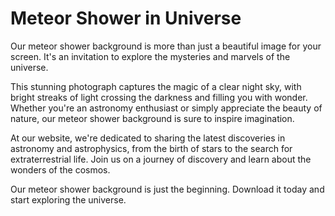 <!--font:Poppins-->

# Meteor Shower in Universe

Our meteor shower background is more than just a beautiful image for your screen. It's an invitation to explore the mysteries and marvels of the universe.

This stunning photograph captures the magic of a clear night sky, with bright streaks of light crossing the darkness and filling you with wonder. Whether you're an astronomy enthusiast or simply appreciate the beauty of nature, our meteor shower background is sure to inspire imagination.

At our website, we're dedicated to sharing the latest discoveries in astronomy and astrophysics, from the birth of stars to the search for extraterrestrial life. Join us on a journey of discovery and learn about the wonders of the cosmos.

Our meteor shower background is just the beginning. Download it today and start exploring the universe.

<!--

Write me markdown content of website with wallpaper:

"A photograph of a meteor shower, with bright streaks of light crossing the night sky."

The header of the page should not be copy of the text but rather a real content of the website which is using this wallpaper.


---


# Stargaze with our Meteor Shower Wallpaper

Transform your desktop or mobile screen into a celestial wonderland with our stunning meteor shower wallpaper. This captivating photograph captures the magic of a clear night sky, with bright streaks of light crossing the darkness and filling you with awe.

Whether you're an astronomy enthusiast or simply appreciate the beauty of nature, this wallpaper is sure to inspire wonder and imagination. So why settle for a boring background when you can have a breathtaking view of the cosmos?

Download our meteor shower wallpaper today and let your screen transport you to a world beyond our own.


---


Heading should not include word "wallpaper". The website should not be about the wallpaper itself, wallpaper is just a related background, rewrite whole content.


---


# Explore the Wonders of the Night Sky with Our Meteor Shower Background

Immerse yourself in the beauty of the cosmos with our captivating meteor shower background. This stunning photograph captures the magic of a clear night sky, with bright streaks of light crossing the darkness and filling you with awe.

Whether you're an astronomy enthusiast or simply appreciate the wonders of nature, our meteor shower background is sure to inspire wonder and imagination. Use it as your desktop or mobile background and let your screen transport you to a world beyond our own.

Our website is dedicated to exploring the mysteries and marvels of the universe, from distant galaxies to our own solar system. Join us on a journey of discovery and learn about the latest astronomical discoveries, space missions, and more.

So why settle for a boring background when you can have a breathtaking view of the cosmos? Download our meteor shower background today and start your journey of exploration and inspiration.


---


Heading is too long, rewrite whole content.


---


# Discover the Wonders of the Universe with Our Meteor Shower Background

Our meteor shower background is more than just a beautiful image for your desktop or mobile screen. It's a gateway to the mysteries and marvels of the universe.

This stunning photograph captures the magic of a clear night sky, with bright streaks of light crossing the darkness and filling you with awe. Whether you're an astronomy enthusiast or simply appreciate the wonders of nature, our meteor shower background is sure to inspire wonder and imagination.

At our website, we're dedicated to exploring the depths of space and sharing the latest discoveries in astronomy and astrophysics. From the birth of stars to the search for extraterrestrial life, we cover it all.

Join us on a journey of discovery and learn about the wonders of the cosmos. Our meteor shower background is just the beginning. Download it today and start your exploration of the universe.


---


Heading is too long, rewrite whole content.


---


# Explore the Universe with Our Meteor Shower Background

Our meteor shower background is more than just a beautiful image for your screen. It's an invitation to explore the mysteries and marvels of the universe.

This stunning photograph captures the magic of a clear night sky, with bright streaks of light crossing the darkness and filling you with wonder. Whether you're an astronomy enthusiast or simply appreciate the beauty of nature, our meteor shower background is sure to inspire imagination.

At our website, we're dedicated to sharing the latest discoveries in astronomy and astrophysics, from the birth of stars to the search for extraterrestrial life. Join us on a journey of discovery and learn about the wonders of the cosmos.

Our meteor shower background is just the beginning. Download it today and start exploring the universe.


---


Write me a Google font which is best fitting for the website.

Pick from the list:
- Exo 2
- Lobster
- Raleway
- Poppins
- IBM Plex Sans
- Futura
- Great Vibes
- Playfair Display
- Inter
- Orbitron
- Barlow Condensed
- Lato
- Alegreya
- Montserrat
- Dancing Script
- Open Sans
- Roboto


Write just the font name nothing else.


---


Poppins

-->
